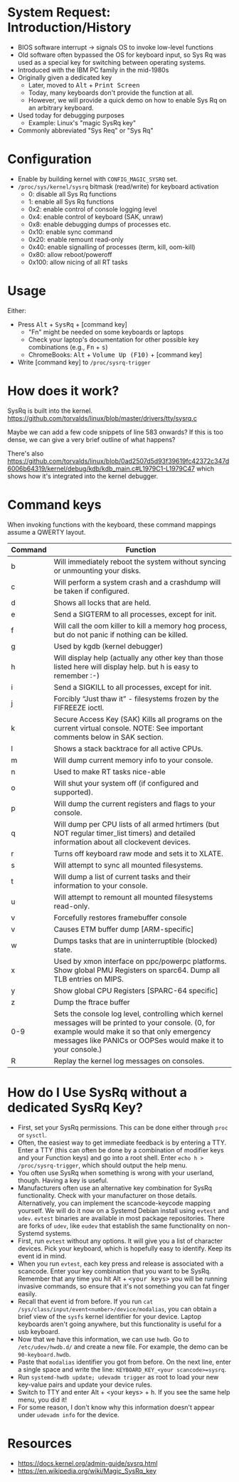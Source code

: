# System Request: Introduction/History

- BIOS software interrupt → signals OS to invoke low-level functions
- Old software often bypassed the OS for keyboard input, so Sys Rq was used as a special key for switching between operating systems.
- Introduced with the IBM PC family in the mid-1980s
- Originally given a dedicated key
	- Later, moved to <kbd>Alt</kbd> + <kbd>Print Screen</kbd>
	- Today, many keyboards don't provide the function at all.
    - However, we will provide a quick demo on how to enable Sys Rq on an arbitrary keyboard.
- Used today for debugging purposes
	- Example: Linux's "magic SysRq key"
- Commonly abbreviated "Sys Req" or "Sys Rq"

# Configuration

- Enable by building kernel with `CONFIG_MAGIC_SYSRQ` set.
- `/proc/sys/kernel/sysrq` bitmask (read/write) for keyboard activation
	- 0: disable all Sys Rq functions
	- 1: enable all Sys Rq functions
	- 0x2: enable control of console logging level
	- 0x4: enable control of keyboard (SAK, unraw)
	- 0x8: enable debugging dumps of processes etc.
	- 0x10: enable sync command
	- 0x20: enable remount read-only
	- 0x40: enable signalling of processes (term, kill, oom-kill)
	- 0x80: allow reboot/poweroff
	- 0x100: allow nicing of all RT tasks

# Usage

Either:

- Press <kbd>Alt</kbd> + <kbd>SysRq</kbd> + [command key]
	- "Fn" might be needed on some keyboards or laptops
	- Check your laptop's documentation for other possible key combinations (e.g., <kbd>Fn</kbd> + <kbd>s</kbd>)
	- ChromeBooks: <kbd>Alt</kbd> + <kbd>Volume Up (F10)</kbd> + [command key]
- Write [command key] to `/proc/sysrq-trigger`

# How does it work?

SysRq is built into the kernel.
<https://github.com/torvalds/linux/blob/master/drivers/tty/sysrq.c>

Maybe we can add a few code snippets of line 583 onwards? If this is too dense, we can give a very brief outline of what happens?

There's also <https://github.com/torvalds/linux/blob/0ad2507d5d93f39619fc42372c347d6006b64319/kernel/debug/kdb/kdb_main.c#L1979C1-L1979C47> which shows how it's integrated into the kernel debugger.

# Command keys

When invoking functions with the keyboard, these command mappings assume a QWERTY layout.

|Command|Function                                                                                                                                                                                                          |
|-------|------------------------------------------------------------------------------------------------------------------------------------------------------------------------------------------------------------------|
|b      |Will immediately reboot the system without syncing or unmounting your disks.                                                                                                                                      |
|c      |Will perform a system crash and a crashdump will be taken if configured.                                                                                                                                          |
|d      |Shows all locks that are held.                                                                                                                                                                                    |
|e      |Send a SIGTERM to all processes, except for init.                                                                                                                                                                 |
|f      |Will call the oom killer to kill a memory hog process, but do not panic if nothing can be killed.                                                                                                                 |
|g      |Used by kgdb (kernel debugger)                                                                                                                                                                                    |
|h      |Will display help (actually any other key than those listed here will display help. but h is easy to remember :-)                                                                                                 |
|i      |Send a SIGKILL to all processes, except for init.                                                                                                                                                                 |
|j      |Forcibly “Just thaw it” - filesystems frozen by the FIFREEZE ioctl.                                                                                                                                               |
|k      |Secure Access Key (SAK) Kills all programs on the current virtual console. NOTE: See important comments below in SAK section.                                                                                     |
|l      |Shows a stack backtrace for all active CPUs.                                                                                                                                                                      |
|m      |Will dump current memory info to your console.                                                                                                                                                                    |
|n      |Used to make RT tasks nice-able                                                                                                                                                                                   |
|o      |Will shut your system off (if configured and supported).                                                                                                                                                          |
|p      |Will dump the current registers and flags to your console.                                                                                                                                                        |
|q      |Will dump per CPU lists of all armed hrtimers (but NOT regular timer_list timers) and detailed information about all clockevent devices.                                                                          |
|r      |Turns off keyboard raw mode and sets it to XLATE.                                                                                                                                                                 |
|s      |Will attempt to sync all mounted filesystems.                                                                                                                                                                     |
|t      |Will dump a list of current tasks and their information to your console.                                                                                                                                          |
|u      |Will attempt to remount all mounted filesystems read-only.                                                                                                                                                        |
|v      |Forcefully restores framebuffer console                                                                                                                                                                           |
|v      |Causes ETM buffer dump [ARM-specific]                                                                                                                                                                             |
|w      |Dumps tasks that are in uninterruptible (blocked) state.                                                                                                                                                          |
|x      |Used by xmon interface on ppc/powerpc platforms. Show global PMU Registers on sparc64. Dump all TLB entries on MIPS.                                                                                              |
|y      |Show global CPU Registers [SPARC-64 specific]                                                                                                                                                                     |
|z      |Dump the ftrace buffer                                                                                                                                                                                            |
|0-9    |Sets the console log level, controlling which kernel messages will be printed to your console. (0, for example would make it so that only emergency messages like PANICs or OOPSes would make it to your console.)|
|R      |Replay the kernel log messages on consoles.                                                                                                                                                                       |
# How do I Use SysRq without a dedicated SysRq Key?

- First, set your SysRq permissions. This can be done either through `proc` or `sysctl`.
- Often, the easiest way to get immediate feedback is by entering a TTY. Enter a TTY (this can often be done by a combination of modifier keys and your Function keys) and go into a root shell. Enter `echo h > /proc/sysrq-trigger`, which should output the help menu.
- You often use SysRq when something is wrong with your userland, though. Having a key is useful.
- Manufacturers often use an alternative key combination for SysRq functionality. Check with your manufacturer on those details. Alternatively, you can implement the scancode-keycode mapping yourself. We will do it now on a Systemd Debian install using `evtest` and `udev`. `evtest` binaries are available in most package repositories. There are forks of `udev`, like `eudev` that establish the same functionality on non-Systemd systems.
- First, run `evtest` without any options. It will give you a list of character devices. Pick your keyboard, which is hopefully easy to identify. Keep its event id in mind.
- When you run `evtest`, each key press and release is associated with a scancode. Enter your key combination that you want to be SysRq. Remember that any time you hit <kdb>Alt</kdb> + <kbd>\<your keys\></kbd> you will be running invasive commands, so ensure that it's not something you can fat finger easily.
- Recall that event id from before. If you run `cat /sys/class/input/event<number>/device/modalias`, you can obtain a brief view of the `sysfs` kernel identifier for your device. Laptop keyboards aren't going anywhere, but this functionality is useful for a usb keyboard.
- Now that we have this information, we can use `hwdb`. Go to `/etc/udev/hwdb.d/` and create a new file. For example, the demo can be `90-keyboard.hwdb`.
- Paste that `modalias` identifier you got from before. On the next line, enter a single space and write the line: `KEYBOARD_KEY_<your scancode>=sysrq`.
- Run `systemd-hwdb update; udevadm trigger` as root to load your new key-value pairs and update your device rules.
- Switch to TTY and enter <kdb>Alt</kdb> + <kdb>\<your keys\></kdb> + <kbd>h</kbd>. If you see the same help menu, you did it!
- For some reason, I don't know why this information doesn't appear under `udevadm info` for the device.

# Resources

- <https://docs.kernel.org/admin-guide/sysrq.html>
- <https://en.wikipedia.org/wiki/Magic_SysRq_key>
